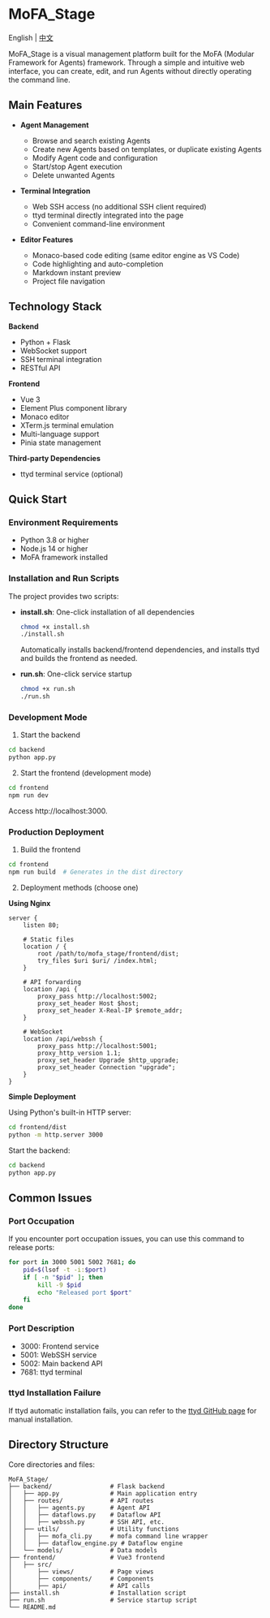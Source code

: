 # MoFA_Stage

English | [中文](README_cn.md)

MoFA_Stage is a visual management platform built for the MoFA (Modular Framework for Agents) framework. Through a simple and intuitive web interface, you can create, edit, and run Agents without directly operating the command line.

## Main Features

- **Agent Management**
  - Browse and search existing Agents
  - Create new Agents based on templates, or duplicate existing Agents
  - Modify Agent code and configuration
  - Start/stop Agent execution
  - Delete unwanted Agents

- **Terminal Integration**
  - Web SSH access (no additional SSH client required)
  - ttyd terminal directly integrated into the page
  - Convenient command-line environment

- **Editor Features**
  - Monaco-based code editing (same editor engine as VS Code)
  - Code highlighting and auto-completion
  - Markdown instant preview
  - Project file navigation

## Technology Stack

**Backend**
- Python + Flask
- WebSocket support
- SSH terminal integration
- RESTful API

**Frontend**
- Vue 3 
- Element Plus component library
- Monaco editor
- XTerm.js terminal emulation
- Multi-language support
- Pinia state management

**Third-party Dependencies**
- ttyd terminal service (optional)

## Quick Start

### Environment Requirements

- Python 3.8 or higher
- Node.js 14 or higher
- MoFA framework installed

### Installation and Run Scripts

The project provides two scripts:

- **install.sh**: One-click installation of all dependencies
  ```bash
  chmod +x install.sh
  ./install.sh
  ```
  Automatically installs backend/frontend dependencies, and installs ttyd and builds the frontend as needed.

- **run.sh**: One-click service startup
  ```bash
  chmod +x run.sh
  ./run.sh
  ```

### Development Mode

1. Start the backend
```bash
cd backend
python app.py
```

2. Start the frontend (development mode)
```bash
cd frontend
npm run dev
```

Access http://localhost:3000.

### Production Deployment

1. Build the frontend
```bash
cd frontend
npm run build  # Generates in the dist directory
```

2. Deployment methods (choose one)

**Using Nginx**

```nginx
server {
    listen 80;
    
    # Static files
    location / {
        root /path/to/mofa_stage/frontend/dist;
        try_files $uri $uri/ /index.html;
    }
    
    # API forwarding
    location /api {
        proxy_pass http://localhost:5002;
        proxy_set_header Host $host;
        proxy_set_header X-Real-IP $remote_addr;
    }
    
    # WebSocket
    location /api/webssh {
        proxy_pass http://localhost:5001;
        proxy_http_version 1.1;
        proxy_set_header Upgrade $http_upgrade;
        proxy_set_header Connection "upgrade";
    }
}
```

**Simple Deployment**

Using Python's built-in HTTP server:
```bash
cd frontend/dist
python -m http.server 3000
```

Start the backend:
```bash
cd backend
python app.py
```

## Common Issues

### Port Occupation

If you encounter port occupation issues, you can use this command to release ports:

```bash
for port in 3000 5001 5002 7681; do
    pid=$(lsof -t -i:$port)
    if [ -n "$pid" ]; then
        kill -9 $pid
        echo "Released port $port"
    fi
done
```

### Port Description

- 3000: Frontend service
- 5001: WebSSH service
- 5002: Main backend API
- 7681: ttyd terminal

### ttyd Installation Failure

If ttyd automatic installation fails, you can refer to the [ttyd GitHub page](https://github.com/tsl0922/ttyd) for manual installation.

## Directory Structure

Core directories and files:

```
MoFA_Stage/
├── backend/                # Flask backend
│   ├── app.py              # Main application entry
│   ├── routes/             # API routes
│   │   ├── agents.py       # Agent API
│   │   ├── dataflows.py    # Dataflow API
│   │   ├── webssh.py       # SSH API, etc.
│   ├── utils/              # Utility functions
│   │   ├── mofa_cli.py     # mofa command line wrapper
│   │   ├── dataflow_engine.py # Dataflow engine
│   └── models/             # Data models
├── frontend/               # Vue3 frontend
│   ├── src/
│       ├── views/          # Page views
│       ├── components/     # Components
│       ├── api/            # API calls
├── install.sh              # Installation script
├── run.sh                  # Service startup script
└── README.md               
```